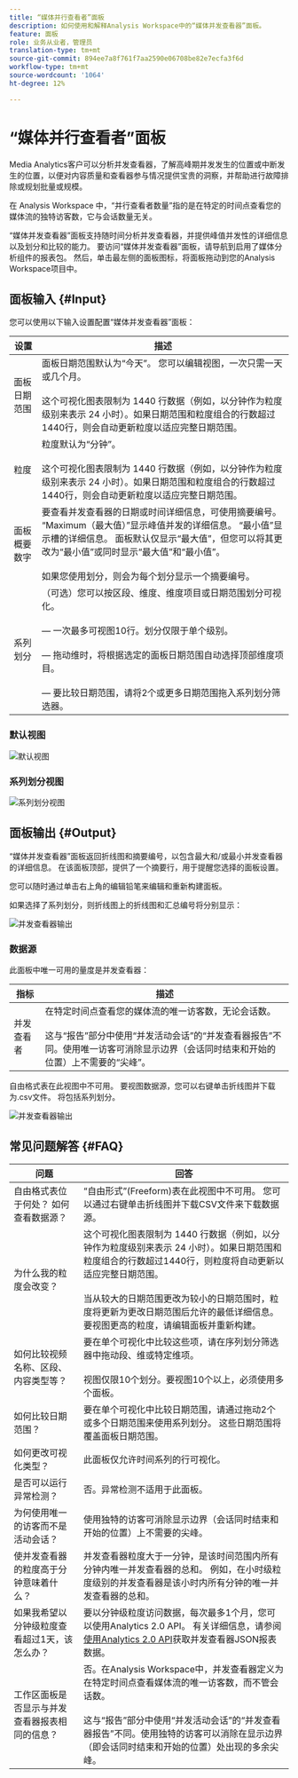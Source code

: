 ```yaml
---
title: “媒体并行查看者”面板
description: 如何使用和解释Analysis Workspace中的“媒体并发查看器”面板。
feature: 面板
role: 业务从业者，管理员
translation-type: tm+mt
source-git-commit: 894ee7a8f761f7aa2590e06708be82e7ecfa3f6d
workflow-type: tm+mt
source-wordcount: '1064'
ht-degree: 12%

---
```



# “媒体并行查看者”面板

Media Analytics客户可以分析并发查看器，了解高峰期并发发生的位置或中断发生的位置，以便对内容质量和查看器参与情况提供宝贵的洞察，并帮助进行故障排除或规划批量或规模。

在 Analysis Workspace 中，“并行查看者数量”指的是在特定的时间点查看您的媒体流的独特访客数，它与会话数量无关。

“媒体并发查看器”面板支持随时间分析并发查看器，并提供峰值并发性的详细信息以及划分和比较的能力。  要访问“媒体并发查看器”面板，请导航到启用了媒体分析组件的报表包。 然后，单击最左侧的面板图标，将面板拖动到您的Analysis Workspace项目中。

## 面板输入 {#Input}

您可以使用以下输入设置配置“媒体并发查看器”面板：

| 设置 | 描述 |
|---|---|
| 面板日期范围 | 面板日期范围默认为“今天”。  您可以编辑视图，一次只需一天或几个月。<br> <br>这个可视化图表限制为 1440 行数据（例如，以分钟作为粒度级别来表示 24 小时）。如果日期范围和粒度组合的行数超过1440行，则会自动更新粒度以适应完整日期范围。 |
| 粒度 | 粒度默认为“分钟”。<br> <br>这个可视化图表限制为 1440 行数据（例如，以分钟作为粒度级别来表示 24 小时）。如果日期范围和粒度组合的行数超过1440行，则会自动更新粒度以适应完整日期范围。 |
| 面板概要数字 | 要查看并发查看器的日期或时间详细信息，可使用摘要编号。 “Maximum（最大值）”显示峰值并发的详细信息。 “最小值”显示槽的详细信息。  面板默认仅显示“最大值”，但您可以将其更改为“最小值”或同时显示“最大值”和“最小值”。<br><br>如果您使用划分，则会为每个划分显示一个摘要编号。 |
| 系列划分 | （可选）您可以按区段、维度、维度项目或日期范围划分可视化。 <br><br> — 一次最多可视图10行。划分仅限于单个级别。<br><br> — 拖动维时，将根据选定的面板日期范围自动选择顶部维度项目。<br><br> — 要比较日期范围，请将2个或更多日期范围拖入系列划分筛选器。 |

### 默认视图

![默认视图](assets/concurrent-viewers-default.png)


### 系列划分视图

![系列划分视图](assets/concurrent-viewers-series-breakdown.png)

## 面板输出 {#Output}

“媒体并发查看器”面板返回折线图和摘要编号，以包含最大和/或最小并发查看器的详细信息。  在该面板顶部，提供了一个摘要行，用于提醒您选择的面板设置。

您可以随时通过单击右上角的编辑铅笔来编辑和重新构建面板。

如果选择了系列划分，则折线图上的折线图和汇总编号将分别显示：

![并发查看器输出](assets/concurrent-viewers-output.png)

### 数据源

此面板中唯一可用的量度是并发查看器：

| 指标 | 描述 |
|---|---|
| 并发查看者 | 在特定时间点查看您的媒体流的唯一访客数，无论会话数。<br><br>这与“报告”部分中使用“并发活动会话”的“并发查看器报告”不同。使用唯一访客可消除显示边界（会话同时结束和开始的位置）上不需要的“尖峰”。 |

自由格式表在此视图中不可用。  要视图数据源，您可以右键单击折线图并下载为.csv文件。  将包括系列划分。


![并发查看器输出](assets/concurrent-viewers-download-csv.png)

## 常见问题解答 {#FAQ}

| 问题 | 回答 |
|---|---|
| 自由格式表位于何处？ 如何查看数据源？ | “自由形式”(Freeform)表在此视图中不可用。  您可以通过右键单击折线图并下载CSV文件来下载数据源。 |
| 为什么我的粒度会改变？ | 这个可视化图表限制为 1440 行数据（例如，以分钟作为粒度级别来表示 24 小时）。如果日期范围和粒度组合的行数超过1440行，则粒度将自动更新以适应完整日期范围。<br><br>当从较大的日期范围更改为较小的日期范围时，粒度将更新为更改日期范围后允许的最低详细信息。要视图更高的粒度，请编辑面板并重新构建。 |
| 如何比较视频名称、区段、内容类型等？ | 要在单个可视化中比较这些项，请在序列划分筛选器中拖动段、维或特定维项。<br><br>视图仅限10个划分。要视图10个以上，必须使用多个面板。 |
| 如何比较日期范围？ | 要在单个可视化中比较日期范围，请通过拖动2个或多个日期范围来使用系列划分。  这些日期范围将覆盖面板日期范围。 |
| 如何更改可视化类型？ | 此面板仅允许时间系列的行可视化。 |
| 是否可以运行异常检测？ | 否。异常检测不适用于此面板。 |
| 为何使用唯一的访客而不是活动会话？ | 使用独特的访客可消除显示边界（会话同时结束和开始的位置）上不需要的尖峰。 |
| 使并发查看器的粒度高于分钟意味着什么？ | 并发查看器粒度大于一分钟，是该时间范围内所有分钟内唯一并发查看器的总和。  例如，在小时级粒度级别的并发查看器是该小时内所有分钟的唯一并发查看器的总和。 |
| 如果我希望以分钟级粒度查看超过1天，该怎么办？ | 要以分钟级粒度访问数据，每次最多1个月，您可以使用Analytics 2.0 API。 有关详细信息，请参阅[使用Analytics 2.0 API](https://docs.adobe.com/content/help/en/media-analytics/using/media-reports/media-default-reports/get-concurrent-json20.html)获取并发查看器JSON报表数据。 |
| 工作区面板是否显示与并发查看器报表相同的信息？ | 否。在Analysis Workspace中，并发查看器定义为在特定时间点查看媒体流的唯一访客数，而不管会话数。<br><br>这与“报告”部分中使用“并发活动会话”的“并发查看器报告”不同。使用独特的访客可以消除在显示边界（即会话同时结束和开始的位置）处出现的多余尖峰。 |

<!-- For more information about Media Concurrent Viewers, visit [MA doc page]( https://url). -->

